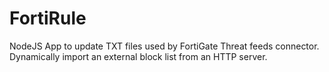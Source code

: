 # FortiRule
NodeJS App to update TXT files used by FortiGate Threat feeds connector. Dynamically import an external block list from an HTTP server.
